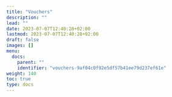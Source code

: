 ```yaml
---
title: "Vouchers"
description: ""
lead: ""
date: 2023-07-07T12:40:28+02:00
lastmod: 2023-07-07T12:40:28+02:00
draft: false
images: []
menu:
  docs:
    parent: ""
    identifier: "vouchers-9af04c0f92e5df57b41ee79d237ef61e"
weight: 140
toc: true
type: docs
---
```

